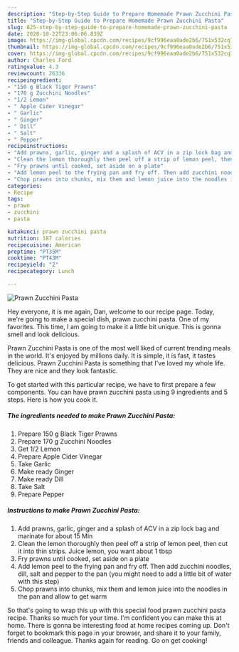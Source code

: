 ```yaml
---
description: "Step-by-Step Guide to Prepare Homemade Prawn Zucchini Pasta"
title: "Step-by-Step Guide to Prepare Homemade Prawn Zucchini Pasta"
slug: 825-step-by-step-guide-to-prepare-homemade-prawn-zucchini-pasta
date: 2020-10-22T23:06:06.839Z
image: https://img-global.cpcdn.com/recipes/9cf996eaa0ade2b6/751x532cq70/prawn-zucchini-pasta-recipe-main-photo.jpg
thumbnail: https://img-global.cpcdn.com/recipes/9cf996eaa0ade2b6/751x532cq70/prawn-zucchini-pasta-recipe-main-photo.jpg
cover: https://img-global.cpcdn.com/recipes/9cf996eaa0ade2b6/751x532cq70/prawn-zucchini-pasta-recipe-main-photo.jpg
author: Charles Ford
ratingvalue: 4.3
reviewcount: 26336
recipeingredient:
- "150 g Black Tiger Prawns"
- "170 g Zucchini Noodles"
- "1/2 Lemon"
- " Apple Cider Vinegar"
- " Garlic"
- " Ginger"
- " Dill"
- " Salt"
- " Pepper"
recipeinstructions:
- "Add prawns, garlic, ginger and a splash of ACV in a zip lock bag and marinate for about 15 Min"
- "Clean the lemon thoroughly then peel off a strip of lemon peel, then cut it into thin strips. Juice lemon, you want about 1 tbsp"
- "Fry prawns until cooked, set aside on a plate"
- "Add lemon peel to the frying pan and fry off. Then add zucchini noodles, dill, salt and pepper to the pan (you might need to add a little bit of water with this step)"
- "Chop prawns into chunks, mix them and lemon juice into the noodles in the pan and allow to get warm"
categories:
- Recipe
tags:
- prawn
- zucchini
- pasta

katakunci: prawn zucchini pasta 
nutrition: 187 calories
recipecuisine: American
preptime: "PT35M"
cooktime: "PT43M"
recipeyield: "2"
recipecategory: Lunch

---
```



![Prawn Zucchini Pasta](https://img-global.cpcdn.com/recipes/9cf996eaa0ade2b6/751x532cq70/prawn-zucchini-pasta-recipe-main-photo.jpg)

Hey everyone, it is me again, Dan, welcome to our recipe page. Today, we're going to make a special dish, prawn zucchini pasta. One of my favorites. This time, I am going to make it a little bit unique. This is gonna smell and look delicious.

Prawn Zucchini Pasta is one of the most well liked of current trending meals in the world. It's enjoyed by millions daily. It is simple, it is fast, it tastes delicious. Prawn Zucchini Pasta is something that I've loved my whole life. They are nice and they look fantastic.




To get started with this particular recipe, we have to first prepare a few components. You can have prawn zucchini pasta using 9 ingredients and 5 steps. Here is how you cook it.

<!--inarticleads1-->

##### The ingredients needed to make Prawn Zucchini Pasta:

1. Prepare 150 g Black Tiger Prawns
1. Prepare 170 g Zucchini Noodles
1. Get 1/2 Lemon
1. Prepare  Apple Cider Vinegar
1. Take  Garlic
1. Make ready  Ginger
1. Make ready  Dill
1. Take  Salt
1. Prepare  Pepper




<!--inarticleads2-->

##### Instructions to make Prawn Zucchini Pasta:

1. Add prawns, garlic, ginger and a splash of ACV in a zip lock bag and marinate for about 15 Min
1. Clean the lemon thoroughly then peel off a strip of lemon peel, then cut it into thin strips. Juice lemon, you want about 1 tbsp
1. Fry prawns until cooked, set aside on a plate
1. Add lemon peel to the frying pan and fry off. Then add zucchini noodles, dill, salt and pepper to the pan (you might need to add a little bit of water with this step)
1. Chop prawns into chunks, mix them and lemon juice into the noodles in the pan and allow to get warm




So that's going to wrap this up with this special food prawn zucchini pasta recipe. Thanks so much for your time. I'm confident you can make this at home. There is gonna be interesting food at home recipes coming up. Don't forget to bookmark this page in your browser, and share it to your family, friends and colleague. Thanks again for reading. Go on get cooking!

